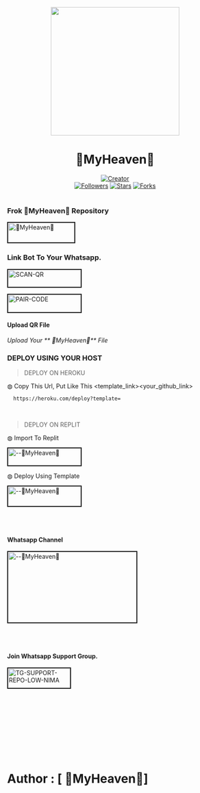 <div align="center" class= "main"> 
  <img src="https://telegra.ph/file/a3cb3587e86dd31a0bc3d.jpg" width="300" height="300"/>
  <h1> 🕋MyHeaven🕋</h1>

<a href="https://github.com/DarkMakerofc"><img title="Creator" src="https://img.shields.io/badge/Creator-Mrnima-red.svg?style=for-the-badge&logo=github"></a>
<br>
<a href="https://github.com/darkmakerofc?tab=followers"><img title="Followers" src="https://img.shields.io/github/followers/darkmakerofc?color=green&style=flat-square"></a>
<a href="https://github.com/DarkMakerofc/ZUSYCO-MD/stargazers/"><img title="Stars" src="https://img.shields.io/github/stars/darkmakerofc/ 🕋MyHeaven🕋?color=white&style=flat-square"></a>
<a href="https://github.com/DarkMakerofc/ZUSYCO-MD/network/members"><img title="Forks" src="https://img.shields.io/github/forks/darkmakerofc/ 🕋MyHeaven🕋?color=yellow&style=flat-square"></a>
<br><br>
</div>
<div align= "left">

  ### Frok  🕋MyHeaven🕋 Repository
<a href="https://github.com/DarkMakerofc/ZUSYCO-MD/fork"><img src="https://i.ibb.co/Yj3tZdZ/fork-zusyco-btn.png" alt="🕋MyHeaven🕋" border="2" width="155" height="46" ></a>
  ### Link Bot To Your Whatsapp.
  
<a href="https://gpt-qr-code.onrender.com/zusyco"><img src="https://i.ibb.co/FWSfNmb/scan-qr-zusyco-btn.png" alt="SCAN-QR" border="2" width="170" height="40" ></a>

<a href="https://replit.com/@ 🕋MyHeaven🕋/ZUSYCO-PAIR-CODE?v=1"><img src="https://i.ibb.co/5BGSVZw/pair-code-btn-zusyco.png" alt="PAIR-CODE" border="2" width="170" height="41" ></a>

  #### Upload QR File
  <i>Upload Your ** 🕋MyHeaven🕋** File </i>

  ### DEPLOY USING YOUR HOST
  
> DEPLOY ON HEROKU<br>

◍ Copy This Url, Put Like This <template_link><your_github_link>

      https://heroku.com/deploy?template=

  <br>
  
> DEPLOY ON REPLIT<br>

◍ Import To Replit

<a href="https://replit.com/github/"><img src="https://i.ibb.co/0F5q3Fp/run-on-replit-zusyco-btn.png" alt="--🕋MyHeaven🕋" border="2" width="170" height="40" ></a>

◍ Deploy Using Template
  
<a href="https://replit.com/ 🕋MyHeaven🕋/ZUSYCO-MD?v=1"><img src="https://i.ibb.co/YNwCMsp/zusyco-replit-template-btn.png" alt="--🕋MyHeaven🕋" border="2" width="170" height="46" ></a>

<br><br>
#### Whatsapp Channel
<a href="https://chat.whatsapp.com/KJUNbZlDeBTEfKcyziBqrv"><img src="https://i.ibb.co/NZ9D5Tz/.jpg" alt="--🕋MyHeaven🕋" border="2" width="300" height="165" ></a>
<br>

</div>

<br><br>
#### Join Whatsapp Support Group.
<a href="https://chat.whatsapp.com/DHCSqPbnONCFOmOcSmKRIl"><img src="https://i.ibb.co/Kj3Knpk/TG-SUPPORT-REPO-LOW-NIMA.png" alt="TG-SUPPORT-REPO-LOW-NIMA" border="2" width="145" height="46" ></a>
<br><br><br><br><br><br><br><br><br><br>

# Author : [ 🕋MyHeaven🕋]
